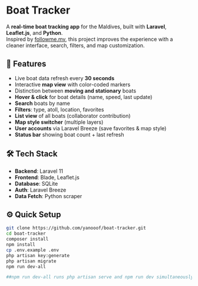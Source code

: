 # Boat Tracker

A **real-time boat tracking app** for the Maldives, built with **Laravel**, **Leaflet.js**, and **Python**.  
Inspired by [followme.mv](https://followme.mv/public), this project improves the experience with a cleaner interface, search, filters, and map customization.

## 🚀 Features

-   Live boat data refresh every **30 seconds**
-   Interactive **map view** with color-coded markers
-   Distinction between **moving and stationary** boats
-   **Hover & click** for boat details (name, speed, last update)
-   **Search** boats by name
-   **Filters**: type, atoll, location, favorites
-   **List view** of all boats (collaborator contribution)
-   **Map style switcher** (multiple layers)
-   **User accounts** via Laravel Breeze (save favorites & map style)
-   **Status bar** showing boat count + last refresh

## 🛠️ Tech Stack

-   **Backend**: Laravel 11
-   **Frontend**: Blade, Leaflet.js
-   **Database**: SQLite
-   **Auth**: Laravel Breeze
-   **Data Fetch**: Python scraper

## ⚙️ Quick Setup

```bash
git clone https://github.com/yanooof/boat-tracker.git
cd boat-tracker
composer install
npm install
cp .env.example .env
php artisan key:generate
php artisan migrate
npm run dev-all

##npm run dev-all runs php artisan serve and npm run dev simultaneously

```
